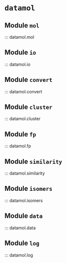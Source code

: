 # `datamol`

## Module `mol`

::: datamol.mol

## Module `io`

::: datamol.io

## Module `convert`

::: datamol.convert

## Module `cluster`

::: datamol.cluster

## Module `fp`

::: datamol.fp

## Module `similarity`

::: datamol.similarity

## Module `isomers`

::: datamol.isomers

## Module `data`

::: datamol.data

## Module `log`

::: datamol.log
